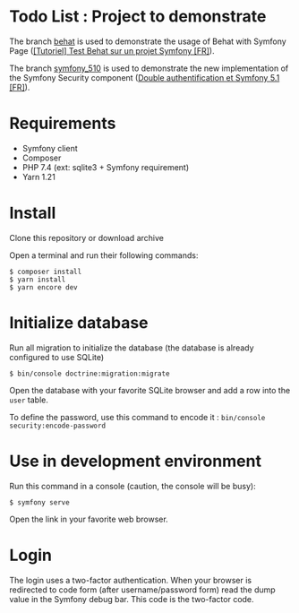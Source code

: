 Todo List : Project to demonstrate
==================================

The branch [behat](https://github.com/macintoshplus/todo-list-example/tree/behat) is used to demonstrate the 
usage of Behat with Symfony Page ([[Tutoriel] Test Behat sur un projet Symfony [FR]](https://nahan.fr/tutoriel-test-behat-sur-un-projet-symfony/)).

The branch [symfony_510](https://github.com/macintoshplus/todo-list-example/tree/symfony_510) is used to demonstrate the new implementation of the Symfony Security component ([Double authentification et Symfony 5.1 [FR]](https://nahan.fr/double-authentification-et-symfony-5-1/)). 

# Requirements

* Symfony client
* Composer
* PHP 7.4 (ext: sqlite3 + Symfony requirement)
* Yarn 1.21

# Install

Clone this repository or download archive

Open a terminal and run their following commands:

```shell script
$ composer install
$ yarn install
$ yarn encore dev
```

# Initialize database

Run all migration to initialize the database (the database is already configured to use SQLite)

```shell script
$ bin/console doctrine:migration:migrate
```

Open the database with your favorite SQLite browser and add a row into the `user` table.

To define the password, use this command to encode it : `bin/console security:encode-password`

# Use in development environment

Run this command in a console (caution, the console will be busy):

```shell script
$ symfony serve
```

Open the link in your favorite web browser.

# Login

The login uses a two-factor authentication. When your browser is redirected to code form (after username/password form) read the dump value in the Symfony debug bar.
This code is the two-factor code.

